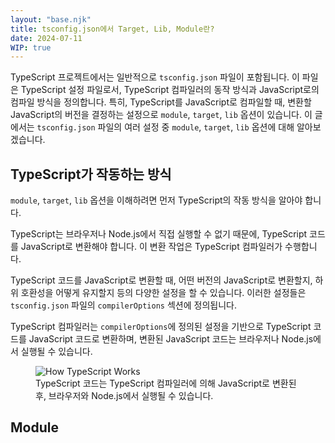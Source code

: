 ```yaml
---
layout: "base.njk"
title: tsconfig.json에서 Target, Lib, Module란?
date: 2024-07-11
WIP: true
---
```


TypeScript 프로젝트에서는 일반적으로 `tsconfig.json` 파일이 포함됩니다.
이 파일은 TypeScript 설정 파일로서, TypeScript 컴파일러의 동작 방식과 JavaScript로의 컴파일 방식을 정의합니다.
특히, TypeScript를 JavaScript로 컴파일할 때, 변환할 JavaScript의 버전을 결정하는 설정으로 `module`, `target`, `lib` 옵션이 있습니다.
이 글에서는 `tsconfig.json` 파일의 여러 설정 중 `module`, `target`, `lib` 옵션에 대해 알아보겠습니다.

## TypeScript가 작동하는 방식

`module`, `target`, `lib` 옵션을 이해하려면 먼저 TypeScript의 작동 방식을 알아야 합니다.

TypeScript는 브라우저나 Node.js에서 직접 실행할 수 없기 때문에, TypeScript 코드를 JavaScript로 변환해야 합니다.
이 변환 작업은 TypeScript 컴파일러가 수행합니다.

TypeScript 코드를 JavaScript로 변환할 때, 어떤 버전의 JavaScript로 변환할지, 하위 호환성을 어떻게 유지할지 등의 다양한 설정을 할 수 있습니다.
이러한 설정들은 `tsconfig.json` 파일의 `compilerOptions` 섹션에 정의됩니다.

TypeScript 컴파일러는 `compilerOptions`에 정의된 설정을 기반으로 TypeScript 코드를 JavaScript 코드로 변환하며, 변환된 JavaScript 코드는 브라우저나 Node.js에서 실행될 수 있습니다.
<figure>
<img src="/assets/images/tsconfig-target-lib-module/how-ts-works.png" alt="How TypeScript Works" />
<figcaption>TypeScript 코드는 TypeScript 컴파일러에 의해 JavaScript로 변환된 후, 브라우저와 Node.js에서 실행될 수 있습니다.</figcaption>
</figure>

## Module

